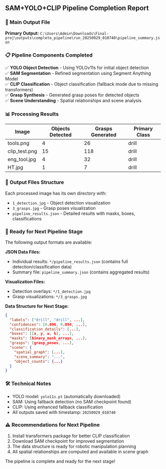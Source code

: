 ## SAM+YOLO+CLIP Pipeline Completion Report

### 🎯 Main Output File
**Primary Output:** `C:\Users\Admin\Downloads\Final-proj\outputs\complete_pipeline\run_20250929_010740\pipeline_summary.json`

### 📋 Pipeline Components Completed
✅ **YOLO Object Detection** - Using YOLOv11s for initial object detection  
✅ **SAM Segmentation** - Refined segmentation using Segment Anything Model  
✅ **CLIP Classification** - Object classification (fallback mode due to missing transformers)  
✅ **Grasp Synthesis** - Generated grasp poses for detected objects  
✅ **Scene Understanding** - Spatial relationships and scene analysis  

### 📊 Processing Results
| Image | Objects Detected | Grasps Generated | Primary Class |
|-------|------------------|------------------|---------------|
| tools.png | 4 | 26 | drill |
| clip_test.png | 15 | 118 | drill |
| eng_tool.jpg | 4 | 32 | drill |
| HT.jpg | 1 | 7 | drill |

### 📁 Output Files Structure
Each processed image has its own directory with:
- `1_detection.jpg` - Object detection visualization
- `3_grasps.jpg` - Grasp poses visualization  
- `pipeline_results.json` - Detailed results with masks, boxes, classifications

### 🔗 Ready for Next Pipeline Stage
The following output formats are available:

**JSON Data Files:**
- Individual results: `*/pipeline_results.json` (contains full detection/classification data)
- Summary file: `pipeline_summary.json` (contains aggregated results)

**Visualization Files:**
- Detection overlays: `*/1_detection.jpg`
- Grasp visualizations: `*/3_grasps.jpg`

**Data Structure for Next Stage:**
```json
{
  "labels": ["drill", "drill", ...],
  "confidences": [0.096, 0.094, ...],
  "classification_details": [...],
  "boxes": [[x, y, w, h], ...],
  "masks": [binary_mask_arrays, ...],
  "grasps": [grasp_poses, ...],
  "scene": {
    "spatial_graph": [...],
    "scene_summary": "...",
    "object_counts": {...}
  }
}
```

### 🛠️ Technical Notes
- YOLO model: `yolo11s.pt` (automatically downloaded)
- SAM: Using fallback detection (no SAM checkpoint found)
- CLIP: Using enhanced fallback classification
- All outputs saved with timestamp: `20250929_010740`

### ⚠️ Recommendations for Next Pipeline
1. Install transformers package for better CLIP classification
2. Download SAM checkpoint for improved segmentation
3. The data structure is ready for robotic manipulation planning
4. All spatial relationships are computed and available in scene graph

The pipeline is complete and ready for the next stage!